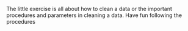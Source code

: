 The little exercise is all about how to clean a data or the important procedures and parameters in cleaning a data. Have fun following the procedures
